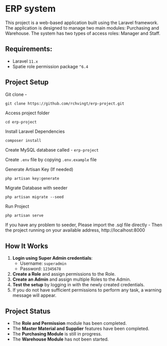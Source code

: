 # ERP system

This project is a web-based application built using the Laravel framework. The application is designed to manage two main modules: Purchasing and Warehouse. The system has two types of access roles: Manager and Staff.

## Requirements:

-   Laravel `11.x`
-   Spatie role permission package `^6.4`

## Project Setup

Git clone -

```console
git clone https://github.com/rchvingt/erp-project.git
```

Access project folder

```console
cd erp-project
```

Install Laravel Dependencies

```console
composer install
```

Create MySQL database called - `erp-project`

Create `.env` file by copying `.env.example` file

Generate Artisan Key (If needed)

```console
php artisan key:generate
```

Migrate Database with seeder

```console
php artisan migrate --seed
```

Run Project

```php
php artisan serve
```

If you have any problem to seeder, Please import the .sql file directly -
Then the project running on your available address, http://localhost:8000

## How It Works

1. **Login using Super Admin credentials**:
    - Username: `superadmin`
    - Password: `12345678`
2. **Create a Role** and assign permissions to the Role.
3. **Create an Admin** and assign multiple Roles to the Admin.
4. **Test the setup** by logging in with the newly created credentials.
5. If you do not have sufficient permissions to perform any task, a warning message will appear.

## Project Status

-   The **Role and Permission** module has been completed.
-   The **Master Material and Supplier** features have been completed.
-   The **Purchasing Module** is still in progress.
-   The **Warehouse Module** has not been started.
